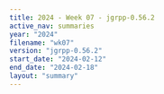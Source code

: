 ```yaml
---
title: 2024 - Week 07 - jgrpp-0.56.2
active_nav: summaries
year: "2024"
filename: "wk07"
version: "jgrpp-0.56.2"
start_date: "2024-02-12"
end_date: "2024-02-18"
layout: "summary"
---
```

